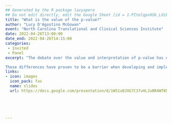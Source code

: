 ```yaml
---
## Generated by the R package lazyapero
## Do not edit directly, edit the Google Sheet [id = 1-PItelqpv0Sb_LdiEDqb8O3D_Roii5nVTL07IRVbRtA]
title: "What is the value of the p-value?"
author: "Lucy D'Agostino McGowan"
event: "North Carolina Translational and Clinical Sciences Institute"
date: 2022-04-26T13:00:00
date_end: 2022-04-26T14:15:00
categories:
 - Invited
 - Panel
excerpt: "The debate over the value and interpretation of p-value has endured since the time of its inception nearly 100 years ago.  The use and interpretation of p-values vary by a host of factors, especially by discipline.

These differences have proven to be a barrier when developing and implementing boundary-crossing clinical and translational science.  The purpose of this panel discussion is to discuss misconceptions, debates, and alternatives to the p-value."
links:
- icon: images
  icon_pack: fas
  name: slides
  url: https://docs.google.com/presentation/d/1W51xBJOG7C37vHLJuBR4WT6NCJXQN0Iah-NKk9VCLxg/edit#slide=id.g12240d9f43a_0_0





---
```

